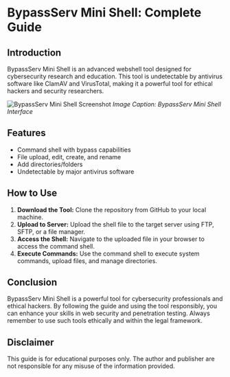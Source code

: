 # BypassServ Mini Shell: Complete Guide

## Introduction
BypassServ Mini Shell is an advanced webshell tool designed for cybersecurity research and education. This tool is undetectable by antivirus software like ClamAV and VirusTotal, making it a powerful tool for ethical hackers and security researchers.

![BypassServ Mini Shell Screenshot](https://r00t-shell.com/wp-content/uploads/2025/02/bypasserv.png)
*Image Caption: BypassServ Mini Shell Interface*

## Features
- Command shell with bypass capabilities
- File upload, edit, create, and rename
- Add directories/folders
- Undetectable by major antivirus software

## How to Use
1. **Download the Tool:** Clone the repository from GitHub to your local machine.
2. **Upload to Server:** Upload the shell file to the target server using FTP, SFTP, or a file manager.
3. **Access the Shell:** Navigate to the uploaded file in your browser to access the command shell.
4. **Execute Commands:** Use the command shell to execute system commands, upload files, and manage directories.

## Conclusion
BypassServ Mini Shell is a powerful tool for cybersecurity professionals and ethical hackers. By following the guide and using the tool responsibly, you can enhance your skills in web security and penetration testing. Always remember to use such tools ethically and within the legal framework.


## Disclaimer
This guide is for educational purposes only. The author and publisher are not responsible for any misuse of the information provided.
